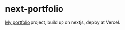 # next-portfolio
[My portfolio](https://portfolio-kohlenbach.vercel.app/) project, build up on nextjs, deploy at Vercel.
